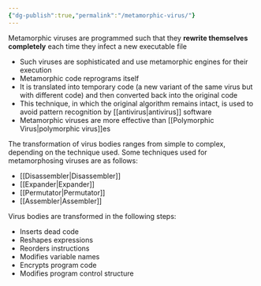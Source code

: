 ```yaml
---
{"dg-publish":true,"permalink":"/metamorphic-virus/"}
---
```



Metamorphic viruses are programmed such that they **rewrite themselves completely** each time they infect a new executable file
 - Such viruses are sophisticated and use metamorphic engines for their execution
 - Metamorphic code reprograms itself
 - It is translated into temporary code (a new variant of the same virus but with different code) and then converted back into the original code
 - This technique, in which the original algorithm remains intact, is used to avoid pattern recognition by [[antivirus\|antivirus]] software
 - Metamorphic viruses are more effective than [[Polymorphic Virus\|polymorphic virus]]es



The transformation of virus bodies ranges from simple to complex, depending on the technique used. Some techniques used for metamorphosing viruses are as follows: 

- [[Disassembler\|Disassembler]] 
- [[Expander\|Expander]] 
- [[Permutator\|Permutator]] 
- [[Assembler\|Assembler]]

Virus bodies are transformed in the following steps: 
 - Inserts dead code 
 - Reshapes expressions 
 - Reorders instructions 
 - Modifies variable names 
 - Encrypts program code 
 - Modifies program control structure
